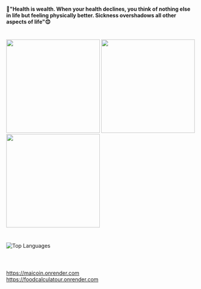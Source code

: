 #
**📌"Health is wealth. When your health declines, you think of nothing else in life but feeling physically better. Sickness overshadows all other aspects of life"😊**
#
<div>
  <img src="https://github.com/user-attachments/assets/952b807f-c249-40ff-ac03-c20bb845b098" width="250" style="display: inline-block;animation: delay 15s forwards;">
  <img src="https://github.com/user-attachments/assets/952b807f-c249-40ff-ac03-c20bb845b098" width="250" style="display: inline-block; animation: delay 5s forwards;">
  <img src="https://github.com/user-attachments/assets/952b807f-c249-40ff-ac03-c20bb845b098" width="250" style="display: inline-block; ">
</div>


#

<img src="https://github-readme-stats.vercel.app/api/top-langs/?username=maicaalmonte&layout=compact&theme=transparent" alt="Top Languages">

#

<br>   https://maicoin.onrender.com
<br>   https://foodcalculatour.onrender.com

